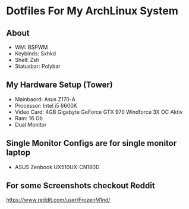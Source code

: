 # Dotfiles For My ArchLinux System

## About
* WM: BSPWM
* Keybinds: Sxhkd
* Shell: Zsh
* Statusbar: Polybar

## My Hardware Setup (Tower)
* Mainbaord: Asus Z170-A
* Processor: Intel i5 6600K
* Video Card: 4GB Gigabyte GeForce GTX 970 Windforce 3X OC Aktiv
* Ram: 16 Gb
* Dual Monitor

## Single Monitor Configs are for single monitor laptop
* ASUS Zenbook UX510UX-CN180D

## For some Screenshots checkout Reddit
https://www.reddit.com/user/FrozenM1nd/
